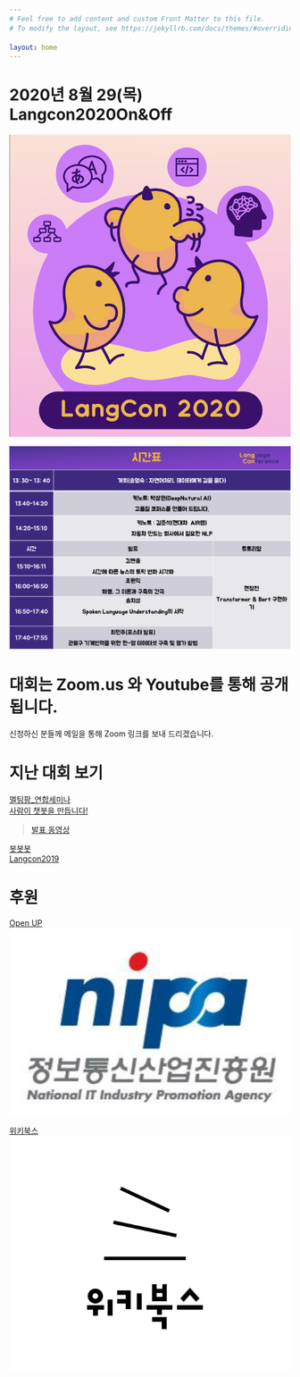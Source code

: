 ```yaml
---
# Feel free to add content and custom Front Matter to this file.
# To modify the layout, see https://jekyllrb.com/docs/themes/#overriding-theme-defaults

layout: home
---
```



# 2020년 8월 29(목) Langcon2020On&Off

<img src="./pic/poster2020.png" width="720"><BR>


      

                            
                       
<img src="./pic/timetable.png" width="900"><BR>                           

# 대회는 Zoom.us 와 Youtube를 통해 공개됩니다.
신청하신 분들께 메일을 통해 Zoom 링크를 보내 드리겠습니다.



# 지난 대회 보기          
[멜팅팡_연합세미나](https://www.onoffmix.com/event/110570)                   
[사람이 챗봇을 만듭니다!](https://www.onoffmix.com/event/124842)            
 >[발표 동영상](https://www.youtube.com/playlist?list=PLqkITFr6P-oRQu0OJCIqHuff-ubbCkWlL)                   

[봇봇봇](https://www.onoffmix.com/event/89407)          
[Langcon2019](https://songys.github.io/2019LangCon/)



# 후원                       

[Open UP](https://www.oss.kr/)            
![sw](./pic/nipa1.png)
                         
                
[위키북스](http://wikibook.co.kr/)                             
![위키북스](./pic/wiki.png)                         
                                        



